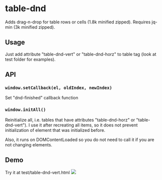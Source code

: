 # table-dnd
Adds drag-n-drop for table rows or cells (1.8k minified zipped). Requires jq-min (3k minified zipped).

## Usage

Just add attribute "table-dnd-vert" or "table-dnd-horz" to table tag (look at test folder for examples).

## API

### `window.setCallback(el, oldIndex, newIndex)`
Set "dnd-finished" callback function 
### `window.initAll()`
Reinitialize all, i.e. tables that have attributes "table-dnd-horz" or "table-dnd-vert"). I use it after recreating all items, so it does not prevent initialization of element that was initialized before.

Also, it runs on DOMContentLoaded so you do not need to call it if you are not changing elements.

## Demo
Try it at test/table-dnd-vert.html
![](https://github.com/artemdudkin/table-dnd/blob/main/docs/demo.gif)

